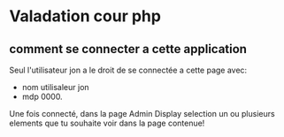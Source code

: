 # Valadation cour php

## comment se connecter a cette application 

Seul l'utilisateur jon a le droit de se connectée a cette page avec:

  - nom utilisaleur jon
  - mdp 0000.

  Une fois connecté, dans la page Admin Display selection un ou plusieurs elements que tu souhaite voir dans la page contenue! 